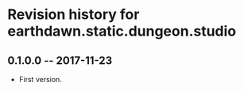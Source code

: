 # Revision history for earthdawn.static.dungeon.studio

## 0.1.0.0  -- 2017-11-23

* First version.
